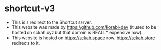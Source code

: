 # shortcut-v3
- This is a redirect to the Shortcut server.
- This website was made by https://github.com/Korabi-dev (it used to be hosted on sckah.xyz but that domain is REALLY expensive now).
- This website is hosted on https://sckah.space now. https://sckah.store redirects to it.
